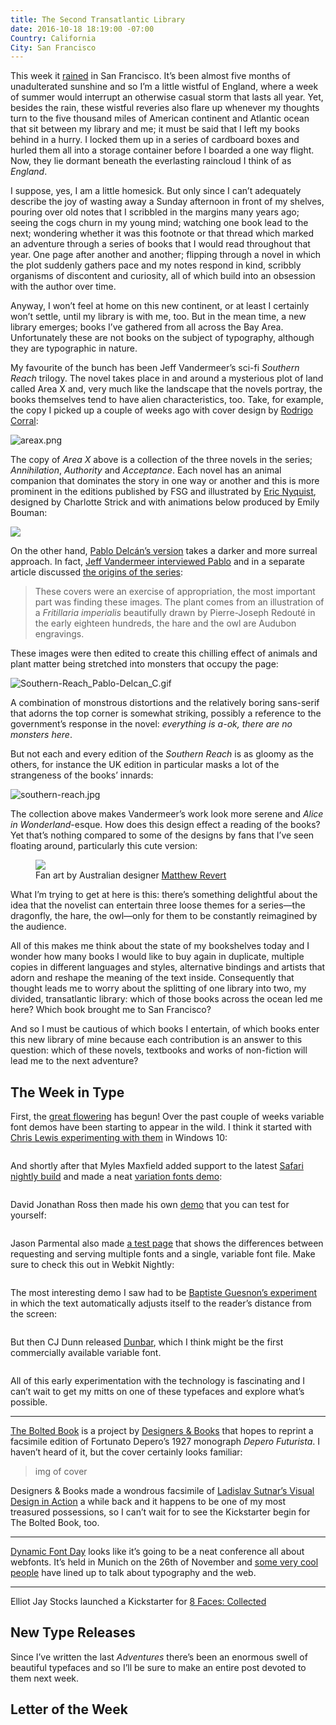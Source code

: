 ```yaml
---
title: The Second Transatlantic Library
date: 2016-10-18 18:19:00 -07:00
Country: California
City: San Francisco
---
```


<p>This week it <a href="https://twitter.com/vruba/status/786964172428816384">rained</a> in San Francisco. It’s been almost five months of unadulterated sunshine and so I’m a little wistful of England, where a week of summer would interrupt an otherwise casual storm that lasts all year. Yet, besides the rain, these wistful reveries also flare up whenever my thoughts turn to the five thousand miles of American continent and Atlantic ocean that sit between my library and me; it must be said that I left my books behind in a hurry. I locked them up in a series of cardboard boxes and hurled them all into a storage container before I boarded a one way flight. Now, they lie dormant beneath the everlasting raincloud I think of as <em>England</em>.</p>

<p>I suppose, yes, I am a little homesick. But only since I can’t adequately describe the joy of wasting away a Sunday afternoon in front of my shelves, pouring over old notes that I scribbled in the margins many years ago; seeing the cogs churn in my young mind; watching one book lead to the next; wondering whether it was this footnote or that thread which marked an adventure through a series of books that I would read throughout that year. One page after another and another; flipping through a novel in which the plot suddenly gathers pace and my notes respond in kind, scribbly organisms of discontent and curiosity, all of which build into an obsession with the author over time.</p>

<p>Anyway, I won’t feel at home on this new continent, or at least I certainly won’t settle, until my library is with me, too. But in the mean time, a new library emerges; books I’ve gathered from all across the Bay Area. Unfortunately these are not books on the subject of typography, although they are typographic in nature.</p>

My favourite of the bunch has been Jeff Vandermeer’s sci-fi *Southern Reach* trilogy. The novel takes place in and around a mysterious plot of land called Area X and, very much like the landscape that the novels portray, the books themselves tend to have alien characteristics, too. Take, for example, the copy I picked up a couple of weeks ago with cover design by [Rodrigo Corral](http://www.jeffvandermeer.com/2015/01/21/rodrigo-corrals-cover-area-x-hardcover/):

![areax.png](/uploads/areax.png)

The copy of *Area X* above is a collection of the three novels in the series; *Annihilation*, *Authority* and *Acceptance*. Each novel has an animal companion that dominates the story in one way or another and this is more prominent in the editions published by FSG and illustrated by [Eric Nyquist](http://www.jeffvandermeer.com/2014/05/02/eric-nyquist-and-the-southern-reach-series/), designed by Charlotte Strick and with animations below produced by Emily Bouman:

<img src="/uploads/southern-reach.webp" onerror="this.onerror=null; this.src='/uploads/southern-reach.gif'">

On the other hand, [Pablo Delcán’s version](http://delcan.co/case-studies/southern-reach-3/) takes a darker and more surreal approach. In fact, [Jeff Vandermeer interviewed Pablo](http://www.fsgworkinprogress.com/2014/06/foreign-editions-the-southern-reach-trilogy) and in a separate article discussed [the origins of the series](http://www.theatlantic.com/entertainment/archive/2015/01/from-annihilation-to-acceptance-a-writers-surreal-journey/384884/):

> These covers were an exercise of appropriation, the most important part was finding these images. The plant comes from an illustration of a *Fritillaria imperialis* beautifully drawn by Pierre-Joseph Redouté in the early eighteen hundreds, the hare and the owl are Audubon engravings.

These images were then edited to create this chilling effect of animals and plant matter being stretched into monsters that occupy the page:

![Southern-Reach_Pablo-Delcan_C.gif](/uploads/Southern-Reach_Pablo-Delcan_C.gif) 

A combination of monstrous distortions and the relatively boring sans-serif that adorns the top corner is somewhat striking, possibly a reference to the government’s response in the novel: *everything is a-ok, there are no monsters here*. 

But not each and every edition of the *Southern Reach* is as gloomy as the others, for instance the UK edition in particular masks a lot of the strangeness of the books’ innards:

![southern-reach.jpg](/uploads/southern-reach.jpg)

The collection above makes Vandermeer’s work look more serene and *Alice in Wonderland*-esque. How does this design effect a reading of the books? Yet that’s nothing compared to some of the designs by fans that I’ve seen floating around, particularly this cute version: 

<figure>
  <img src='/uploads/1f4cd7001.jpg'>
  <figcaption>Fan art by Australian designer <a href='http://www.jeffvandermeer.com/2014/05/12/the-southern-reach-goes-retro-with-covers-by-matthew-revert'>Matthew Revert</a></figcaption>
</figure>

What I’m trying to get at here is this: there’s something delightful about the idea that the novelist can entertain three loose themes for a series—the dragonfly, the hare, the owl—only for them to be constantly reimagined by the audience. 

All of this makes me think about the state of my bookshelves today and I wonder how many books I would like to buy again in duplicate, multiple copies in different languages and styles, alternative bindings and artists that adorn and reshape the meaning of the text inside. Consequently that thought leads me to worry about the splitting of one library into two, my divided, transatlantic library: which of those books across the ocean led me here? Which book brought me to San Francisco?

And so I must be cautious of which books I entertain, of which books enter this new library of mine because each contribution is an answer to this question: which of these novels, textbooks and works of non-fiction will lead me to the next adventure?


## The Week in Type 

First, the [great flowering](https://www.robinrendle.com/adventures/a-great-flowering/) has begun! Over the past couple of weeks variable font demos have been starting to appear in the wild. I think it started with [Chris Lewis experimenting with them](https://twitter.com/chrissam42/status/778716592049795075) in Windows 10:

<img>

And shortly after that Myles Maxfield added support to the latest [Safari nightly build](https://webkit.org/nightly/) and made a neat [variation fonts demo](http://litherum.blogspot.com/2016/09/variation-fonts-demo.html): 

<img>

David Jonathan Ross then made his own [demo](http://stuff.djr.com/variable-demo/) that you can test for yourself:

<img>

Jason Parmental also made [a test page](http://rwt.io/rwt-variablefonts/html/varfonts.html) that shows the differences between requesting and serving multiple fonts and a single, variable font file. Make sure to check this out in Webkit Nightly:

<img>

The most interesting demo I saw had to be [Baptiste Guesnon’s experiment](https://twitter.com/Ba_Gsn/status/786544405310210049) in which the text automatically adjusts itself to the reader’s distance from the screen:

<img>

But then CJ Dunn released [Dunbar](http://cjtype.com/dunbar/), which I think might be the first commercially available variable font. 

<img>

All of this early experimentation with the technology is fascinating and I can’t wait to get my mitts on one of these typefaces and explore what’s possible. 


***

[The Bolted Book](http://www.boltedbook.com/) is a project by [Designers & Books](http://www.designersandbooks.com/) that hopes to reprint a facsimile edition of Fortunato Depero’s 1927 monograph _Depero Futurista_. I haven’t heard of it, but the cover certainly looks familiar:

> img of cover

Designers & Books made a wondrous facsimile of [Ladislav Sutnar’s Visual Design in Action](https://www.kickstarter.com/projects/1204158310/ladislav-sutnar-visual-design-in-action-facsimile) a while back and it happens to be one of my most treasured possessions, so I can’t wait for to see the Kickstarter begin for The Bolted Book, too.

***

[Dynamic Font Day](http://2016.dynfntdy.com/) looks like it’s going to be a neat conference all about webfonts. It’s held in Munich on the 26th of November and [some very cool people](http://2016.dynfntdy.com/en/speakers) have lined up to talk about typography and the web. 

***

Elliot Jay Stocks launched a Kickstarter for [8 Faces: Collected](https://www.kickstarter.com/projects/elliotjaystocks/8-faces-collected?ref=nav_search) 


## New Type Releases

Since I’ve written the last *Adventures* there’s been an enormous swell of beautiful typefaces and so I’ll be sure to make an entire post devoted to them next week.

## Letter of the Week









